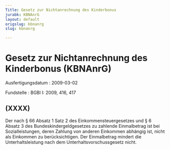```yaml
---
Title: Gesetz zur Nichtanrechnung des Kinderbonus
jurabk: KBNAnrG
layout: default
origslug: kbnanrg
slug: kbnanrg

---
```


# Gesetz zur Nichtanrechnung des Kinderbonus (KBNAnrG)

Ausfertigungsdatum
:   2009-03-02

Fundstelle
:   BGBl I: 2009, 416, 417


## (XXXX)

Der nach § 66 Absatz 1 Satz 2 des Einkommensteuergesetzes und § 6
Absatz 3 des Bundeskindergeldgesetzes zu zahlende Einmalbetrag ist bei
Sozialleistungen, deren Zahlung von anderen Einkommen abhängig ist,
nicht als Einkommen zu berücksichtigen. Der Einmalbetrag mindert die
Unterhaltsleistung nach dem Unterhaltsvorschussgesetz nicht.

